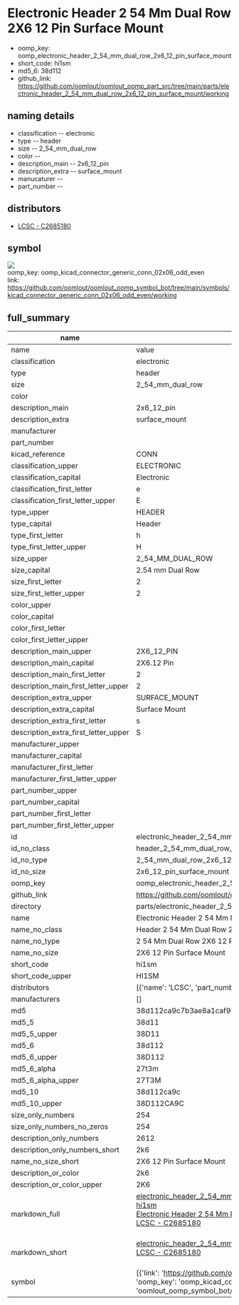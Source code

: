 # Electronic Header 2 54 Mm Dual Row 2X6 12 Pin Surface Mount

  
* oomp_key: oomp_electronic_header_2_54_mm_dual_row_2x6_12_pin_surface_mount 
* short_code: hi1sm
* md5_6: 38d112  
* github_link: https://github.com/oomlout/oomlout_oomp_part_src/tree/main/parts/electronic_header_2_54_mm_dual_row_2x6_12_pin_surface_mount/working  
## naming details
* classification -- electronic
* type -- header
* size -- 2_54_mm_dual_row
* color -- 
* description_main -- 2x6_12_pin
* description_extra -- surface_mount
* manucaturer -- 
* part_number -- 

## distributors
* [LCSC - C2685180](https://lcsc.com/product-detail/C2685180.html)   


## symbol

![](symbol/{index}/working/working_600.png)  
oomp_key: oomp_kicad_connector_generic_conn_02x06_odd_even  
link: https://github.com/oomlout/oomlout_oomp_symbol_bot/tree/main/symbols/kicad_connector_generic_conn_02x06_odd_even/working  


## full_summary
| name | value | 
| --- | --- | 
| name | value | 
| classification | electronic | 
| type | header | 
| size | 2_54_mm_dual_row | 
| color |  | 
| description_main | 2x6_12_pin | 
| description_extra | surface_mount | 
| manufacturer |  | 
| part_number |  | 
| kicad_reference | CONN | 
| classification_upper | ELECTRONIC | 
| classification_capital | Electronic | 
| classification_first_letter | e | 
| classification_first_letter_upper | E | 
| type_upper | HEADER | 
| type_capital | Header | 
| type_first_letter | h | 
| type_first_letter_upper | H | 
| size_upper | 2_54_MM_DUAL_ROW | 
| size_capital | 2.54 mm Dual Row | 
| size_first_letter | 2 | 
| size_first_letter_upper | 2 | 
| color_upper |  | 
| color_capital |  | 
| color_first_letter |  | 
| color_first_letter_upper |  | 
| description_main_upper | 2X6_12_PIN | 
| description_main_capital | 2X6.12 Pin | 
| description_main_first_letter | 2 | 
| description_main_first_letter_upper | 2 | 
| description_extra_upper | SURFACE_MOUNT | 
| description_extra_capital | Surface Mount | 
| description_extra_first_letter | s | 
| description_extra_first_letter_upper | S | 
| manufacturer_upper |  | 
| manufacturer_capital |  | 
| manufacturer_first_letter |  | 
| manufacturer_first_letter_upper |  | 
| part_number_upper |  | 
| part_number_capital |  | 
| part_number_first_letter |  | 
| part_number_first_letter_upper |  | 
| id | electronic_header_2_54_mm_dual_row_2x6_12_pin_surface_mount | 
| id_no_class | header_2_54_mm_dual_row_2x6_12_pin_surface_mount | 
| id_no_type | 2_54_mm_dual_row_2x6_12_pin_surface_mount | 
| id_no_size | 2x6_12_pin_surface_mount | 
| oomp_key | oomp_electronic_header_2_54_mm_dual_row_2x6_12_pin_surface_mount | 
| github_link | https://github.com/oomlout/oomlout_oomp_part_src/tree/main/parts/electronic_header_2_54_mm_dual_row_2x6_12_pin_surface_mount/working | 
| directory | parts/electronic_header_2_54_mm_dual_row_2x6_12_pin_surface_mount | 
| name | Electronic Header 2 54 Mm Dual Row 2X6 12 Pin Surface Mount | 
| name_no_class | Header 2 54 Mm Dual Row 2X6 12 Pin Surface Mount | 
| name_no_type | 2 54 Mm Dual Row 2X6 12 Pin Surface Mount | 
| name_no_size | 2X6 12 Pin Surface Mount | 
| short_code | hi1sm | 
| short_code_upper | HI1SM | 
| distributors | [{'name': 'LCSC', 'part_number': 'C2685180', 'link': 'https://lcsc.com/product-detail/C2685180.html', 'id': 'distributor_lcsc'}] | 
| manufacturers | [] | 
| md5 | 38d112ca9c7b3ae8a1caf9352619d47c | 
| md5_5 | 38d11 | 
| md5_5_upper | 38D11 | 
| md5_6 | 38d112 | 
| md5_6_upper | 38D112 | 
| md5_6_alpha | 27t3m | 
| md5_6_alpha_upper | 27T3M | 
| md5_10 | 38d112ca9c | 
| md5_10_upper | 38D112CA9C | 
| size_only_numbers | 254 | 
| size_only_numbers_no_zeros | 254 | 
| description_only_numbers | 2612 | 
| description_only_numbers_short | 2k6 | 
| name_no_size_short | 2X6 12 Pin Surface Mount | 
| description_or_color | 2k6 | 
| description_or_color_upper | 2K6 | 
| markdown_full | [electronic_header_2_54_mm_dual_row_2x6_12_pin_surface_mount](https://github.com/oomlout/oomlout_oomp_part_src/tree/main/parts/electronic_header_2_54_mm_dual_row_2x6_12_pin_surface_mount/working)<br>[hi1sm](https://github.com/oomlout/oomlout_oomp_part_src/tree/main/parts/electronic_header_2_54_mm_dual_row_2x6_12_pin_surface_mount/working)<br>[Electronic Header 2 54 Mm Dual Row 2X6 12 Pin Surface Mount](https://github.com/oomlout/oomlout_oomp_part_src/tree/main/parts/electronic_header_2_54_mm_dual_row_2x6_12_pin_surface_mount/working)<br>[LCSC - C2685180<br>](https://lcsc.com/product-detail/C2685180.html)<br> | 
| markdown_short | [electronic_header_2_54_mm_dual_row_2x6_12_pin_surface_mount](https://github.com/oomlout/oomlout_oomp_part_src/tree/main/parts/electronic_header_2_54_mm_dual_row_2x6_12_pin_surface_mount/working)<br>[LCSC - C2685180<br>](https://lcsc.com/product-detail/C2685180.html)<br> | 
| symbol | [{'link': 'https://github.com/oomlout/oomlout_oomp_symbol_bot/tree/main/symbols/kicad_connector_generic_conn_02x06_odd_even', 'oomp_key': 'oomp_kicad_connector_generic_conn_02x06_odd_even', 'directory': 'oomlout_oomp_symbol_bot/symbols/kicad_connector_generic_conn_02x06_odd_even//working/working.kicad_sym', 'index': 0}] | 
